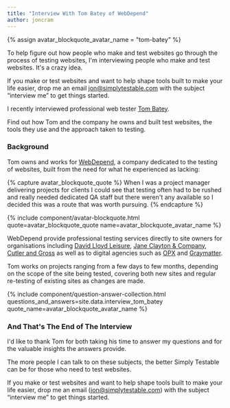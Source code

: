 ```yaml
---
title: "Interview With Tom Batey of WebDepend"
author: joncram
---
```


{% assign avatar_blockquote_avatar_name = "tom-batey" %}

To help figure out how people who make and test websites go through the process
of testing websites, I'm interviewing people who make and test websites.
It's a crazy idea.

If you make or test websites and want to help shape tools built
to make your life easier, drop me an email
[&#106;&#111;&#110;&#64;&#115;&#105;&#109;&#112;&#108;&#121;&#116;&#101;&#115;&#116;&#97;&#98;&#108;&#101;&#46;&#99;&#111;&#109;](mailto:&#106;&#111;&#110;&#64;&#115;&#105;&#109;&#112;&#108;&#121;&#116;&#101;&#115;&#116;&#97;&#98;&#108;&#101;&#46;&#99;&#111;&#109;)
with the subject &ldquo;interview me&rdquo; to get things started.

I recently interviewed professional web tester [Tom Batey](https://twitter.com/TomBatey).

Find out how Tom and the company he owns and built test websites, the
tools they use and the approach taken to testing.

### Background

Tom owns and works for [WebDepend](http://www.webdepend.co.uk/),
a company dedicated to the testing of websites, built from the need for
what he experienced as lacking:

{% capture avatar_blockquote_quote %}
When I was a project manager delivering projects for clients I could
see that testing often had to be rushed and really needed dedicated
QA staff but there weren't any available so I decided this was a
route that was worth pursuing.
{% endcapture %}

{% include component/avatar-blockquote.html quote=avatar_blockquote_quote name=avatar_blockquote_avatar_name %}

WebDepend provide professional testing services directly to site owners for
organisations including [David Lloyd Leisure](http://www.davidlloyd.co.uk/),
[Jane Clayton &amp; Company](http://www.janeclayton.co.uk/),
[Cutler and Gross](http://www.cutlerandgross.com/) as well
as to digital agencies such as [OPX](http://www.opx.co.uk/)
and [Graymatter](http://www.graymatter.co.uk/).

Tom works on projects ranging from a few days to few months, depending
on the scope of the site being tested, covering both new sites and
regular re-testing of existing sites as changes are made.

{% include component/question-answer-collection.html questions_and_answers=site.data.interview_tom_batey quote_name=avatar_blockquote_avatar_name %}

### And That's The End of The Interview

I'd like to thank Tom for both taking his time to answer my questions
and for the valuable insights the answers provide.

The more people I can talk to on these subjects, the better Simply Testable
can be for those who need to test websites.

If you make or test websites and want to help shape tools built
to make your life easier, drop me an email ([&#106;&#111;&#110;&#64;&#115;&#105;&#109;&#112;&#108;&#121;&#116;&#101;&#115;&#116;&#97;&#98;&#108;&#101;&#46;&#99;&#111;&#109;](mailto:&#106;&#111;&#110;&#64;&#115;&#105;&#109;&#112;&#108;&#121;&#116;&#101;&#115;&#116;&#97;&#98;&#108;&#101;&#46;&#99;&#111;&#109;))
with the subject &ldquo;interview me&rdquo; to get things started.
